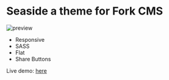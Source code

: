 Seaside a theme for Fork CMS
=======

![preview](https://raw.github.com/jannickv/seaside/master/preview.jpg)
- Responsive
- SASS
- Flat
- Share Buttons

Live demo: [here](http://seaside.jannickvandaele.be)
